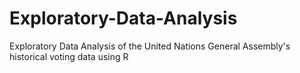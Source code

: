 # Exploratory-Data-Analysis
Exploratory Data Analysis of the United Nations General Assembly's historical voting data using R
